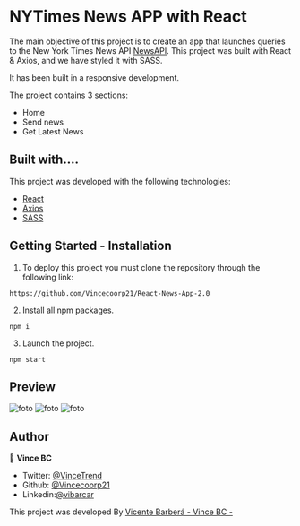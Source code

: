 # NYTimes News APP with React

The main objective of this project is to create an app that launches queries to the New York Times News API [NewsAPI](https://developer.nytimes.com/apis). This project was built with React & Axios, and we have styled it with SASS.

It has been built in a responsive development.

The project contains 3 sections:

- Home
- Send news
- Get Latest News

## Built with....

This project was developed with the following technologies:

- [React](https://en.reactjs.org/)
- [Axios](https://axios-http.com/docs/intro)
- [SASS](https://sass-lang.com/)

## Getting Started - Installation

1. To deploy this project you must clone the repository through the following link:

```
https://github.com/Vincecoorp21/React-News-App-2.0
```

2. Install all npm packages.

```
npm i
```

3. Launch the project.

```
npm start

```

## Preview

![foto](./assets/main.png)
![foto](./assets/form.png)
![foto](./assets/search.png)

## Author

👤 **Vince BC**

- Twitter: [@VinceTrend](https://twitter.com/VinceTrend)
- Github: [@Vincecoorp21](https://github.com/Vincecoorp21)
- Linkedin:[@vibarcar](https://www.linkedin.com/in/vibarcar/)

This project was developed By [Vicente Barberá - Vince BC -](https://github.com/Vincecoorp21)
